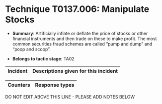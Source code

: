 # Technique T0137.006: Manipulate Stocks

* **Summary**: Artificially inflate or deflate the price of stocks or other financial instruments and then trade on these to make profit. The most common securities fraud schemes are called “pump and dump” and “poop and scoop”. 

* **Belongs to tactic stage**: TA02


| Incident | Descriptions given for this incident |
| -------- | -------------------- |



| Counters | Response types |
| -------- | -------------- |


DO NOT EDIT ABOVE THIS LINE - PLEASE ADD NOTES BELOW